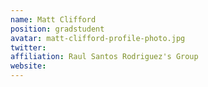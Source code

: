 ```yaml
---
name: Matt Clifford
position: gradstudent
avatar: matt-clifford-profile-photo.jpg
twitter: 
affiliation: Raul Santos Rodriguez's Group
website: 
---
```

